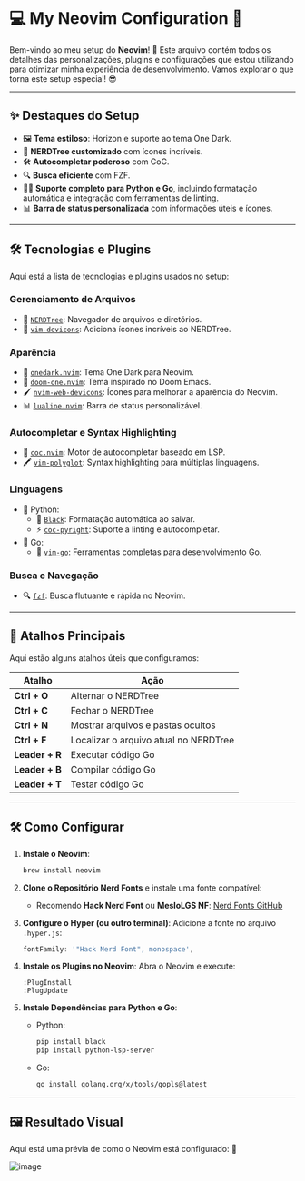 # 💻 My Neovim Configuration 🚀

Bem-vindo ao meu setup do **Neovim**! 🌟 Este arquivo contém todos os detalhes das personalizações, plugins e configurações que estou utilizando para otimizar minha experiência de desenvolvimento. Vamos explorar o que torna este setup especial! 😎

---

## ✨ **Destaques do Setup**
- 🖼️ **Tema estiloso**: Horizon e suporte ao tema One Dark.
- 📁 **NERDTree customizado** com ícones incríveis.
- 🛠️ **Autocompletar poderoso** com CoC.
- 🔍 **Busca eficiente** com FZF.
- 🧑‍💻 **Suporte completo para Python e Go**, incluindo formatação automática e integração com ferramentas de linting.
- 📊 **Barra de status personalizada** com informações úteis e ícones.

---

## 🛠️ **Tecnologias e Plugins**
Aqui está a lista de tecnologias e plugins usados no setup:

### **Gerenciamento de Arquivos**
- 📁 [`NERDTree`](https://github.com/preservim/nerdtree): Navegador de arquivos e diretórios.
- 🎨 [`vim-devicons`](https://github.com/ryanoasis/vim-devicons): Adiciona ícones incríveis ao NERDTree.

### **Aparência**
- 🌌 [`onedark.nvim`](https://github.com/navarasu/onedark.nvim): Tema One Dark para Neovim.
- 🌅 [`doom-one.nvim`](https://github.com/NTBBloodbath/doom-one.nvim): Tema inspirado no Doom Emacs.
- 🖌️ [`nvim-web-devicons`](https://github.com/nvim-tree/nvim-web-devicons): Ícones para melhorar a aparência do Neovim.
- 📊 [`lualine.nvim`](https://github.com/nvim-lualine/lualine.nvim): Barra de status personalizável.

### **Autocompletar e Syntax Highlighting**
- 🤖 [`coc.nvim`](https://github.com/neoclide/coc.nvim): Motor de autocompletar baseado em LSP.
- 🖍️ [`vim-polyglot`](https://github.com/sheerun/vim-polyglot): Syntax highlighting para múltiplas linguagens.

### **Linguagens**
- 🐍 Python:
  - 🔧 [`Black`](https://github.com/psf/black): Formatação automática ao salvar.
  - ⚡ [`coc-pyright`](https://github.com/neoclide/coc.nvim): Suporte a linting e autocompletar.
- 🐹 Go:
  - 🚀 [`vim-go`](https://github.com/fatih/vim-go): Ferramentas completas para desenvolvimento Go.

### **Busca e Navegação**
- 🔍 [`fzf`](https://github.com/junegunn/fzf): Busca flutuante e rápida no Neovim.

---

## 📜 **Atalhos Principais**

Aqui estão alguns atalhos úteis que configuramos:

| Atalho         | Ação                                    |
|----------------|-----------------------------------------|
| **Ctrl + O**   | Alternar o NERDTree                    |
| **Ctrl + C**   | Fechar o NERDTree                      |
| **Ctrl + N**   | Mostrar arquivos e pastas ocultos       |
| **Ctrl + F**   | Localizar o arquivo atual no NERDTree   |
| **Leader + R** | Executar código Go                     |
| **Leader + B** | Compilar código Go                     |
| **Leader + T** | Testar código Go                       |

---

## 🛠️ **Como Configurar**

1. **Instale o Neovim**:
   ```bash
   brew install neovim
   ```

2. **Clone o Repositório Nerd Fonts** e instale uma fonte compatível:
   - Recomendo **Hack Nerd Font** ou **MesloLGS NF**:
     [Nerd Fonts GitHub](https://github.com/ryanoasis/nerd-fonts/releases/latest)

3. **Configure o Hyper (ou outro terminal)**:
   Adicione a fonte no arquivo `.hyper.js`:
   ```javascript
   fontFamily: '"Hack Nerd Font", monospace',
   ```

4. **Instale os Plugins no Neovim**:
   Abra o Neovim e execute:
   ```vim
   :PlugInstall
   :PlugUpdate
   ```

5. **Instale Dependências para Python e Go**:
   - Python:
     ```bash
     pip install black
     pip install python-lsp-server
     ```
   - Go:
     ```bash
     go install golang.org/x/tools/gopls@latest
     ```

---

## 🖼️ **Resultado Visual**

Aqui está uma prévia de como o Neovim está configurado: 🎉

![image](https://github.com/user-attachments/assets/d10f972d-7d37-46c0-b661-5270b701f711)
